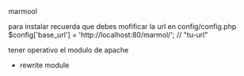 marmool


para instalar recuerda que debes mofificar la url en config/config.php
$config['base_url'] = 'http://localhost:80/marmol/'; // "tu-url"


tener operativo el modulo de apache

*   rewrite module 
